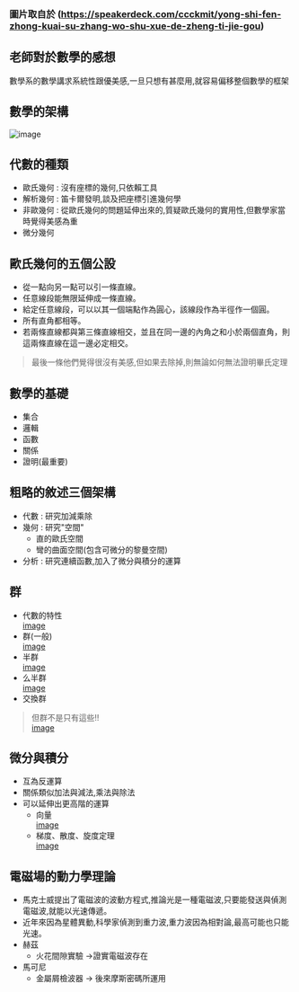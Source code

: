 ### 圖片取自於 (https://speakerdeck.com/ccckmit/yong-shi-fen-zhong-kuai-su-zhang-wo-shu-xue-de-zheng-ti-jie-gou)  
## 老師對於數學的感想  
數學系的數學講求系統性跟優美感,一旦只想有甚麼用,就容易偏移整個數學的框架  

## 數學的架構
![image]()  

## 代數的種類  
* 歐氏幾何 : 沒有座標的幾何,只依賴工具  
* 解析幾何 : 笛卡爾發明,談及把座標引進幾何學  
* 非歐幾何 : 從歐氏幾何的問題延伸出來的,質疑歐氏幾何的實用性,但數學家當時覺得美感為重  
* 微分幾何  

## 歐氏幾何的五個公設  
* 從一點向另一點可以引一條直線。  
* 任意線段能無限延伸成一條直線。  
* 給定任意線段，可以以其一個端點作為圓心，該線段作為半徑作一個圓。  
* 所有直角都相等。  
* 若兩條直線都與第三條直線相交，並且在同一邊的內角之和小於兩個直角，則這兩條直線在這一邊必定相交。  
>最後一條他們覺得很沒有美感,但如果去除掉,則無論如何無法證明畢氏定理  

## 數學的基礎  
* 集合  
* 邏輯  
* 函數  
* 關係  
* 證明(最重要)  


## 粗略的敘述三個架構  
* 代數 : 研究加減乘除  
* 幾何 : 研究"空間"  
  * 直的歐氏空間  
  * 彎的曲面空間(包含可微分的黎曼空間)  
* 分析 : 研究連續函數,加入了微分與積分的運算

## 群  
* 代數的特性  
[image]()  
* 群(一般)  
[image]()  
* 半群  
[image]()  
* 么半群  
[image]()  
* 交換群  
>但群不是只有這些!!  
[image]()  

## 微分與積分  
* 互為反運算  
* 關係類似加法與減法,乘法與除法  
* 可以延伸出更高階的運算  
  * 向量  
  [image]()  
  * 梯度、散度、旋度定理  
  [image]()

## 電磁場的動力學理論
* 馬克士威提出了電磁波的波動方程式,推論光是一種電磁波,只要能發送與偵測電磁波,就能以光速傳遞。  
* 近年來因為星體異動,科學家偵測到重力波,重力波因為相對論,最高可能也只能光速。  
* 赫茲
  * 火花間隙實驗 ->證實電磁波存在
* 馬可尼
  * 金屬屑檢波器 -> 後來摩斯密碼所運用